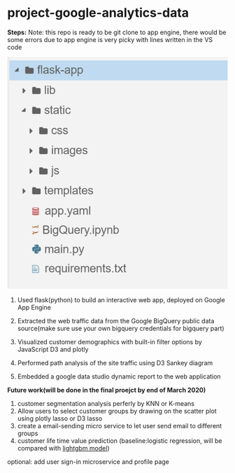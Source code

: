 # project-google-analytics-data
**Steps:**
Note: this repo is ready to be git clone to app engine, there would be some errors due to app engine is very picky with lines written in the VS code


![appengine](/image/appengine.PNG)

1. Used flask(python) to build an interactive web app,  deployed on Google App Engine

2. Extracted the web traffic data from the Google BigQuery public data source(make sure use your own bigquery credentials for bigquery part)

3. Visualized customer demographics with built-in filter options by JavaScript D3 and plotly

4. Performed path analysis of the site traffic using D3 Sankey diagram

5. Embedded a google data studio dynamic report to the web application 


**Future work(will be done in the final proejct by end of March 2020)**
1. customer segmentation analysis perferly by KNN or K-means
2. Allow users to select customer groups by drawing on the scatter plot using plotly lasso or D3 lasso
3. create a email-sending micro service to let user send email to different groups
4. customer life time value prediction (baseline:logistic regression, will be compared with [lightgbm model](https://github.com/chaochaoachao/project-google-analytics-data/blob/master/BigQuery.ipynb))

optional: add user sign-in microservice and profile page

